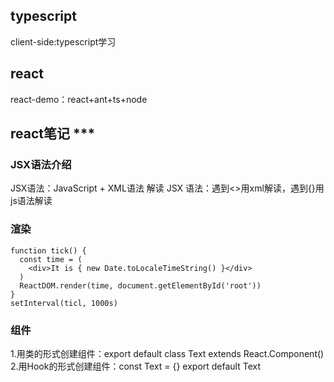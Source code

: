 ## typescript
client-side:typescript学习

## react
react-demo：react+ant+ts+node

## react笔记 ***

### JSX语法介绍
JSX语法：JavaScript + XML语法
解读 JSX 语法：遇到<>用xml解读，遇到{}用js语法解读
### 渲染
```
function tick() {
  const time = (
    <div>It is { new Date.toLocaleTimeString() }</div>
  )
  ReactDOM.render(time, document.getElementById('root'))
}
setInterval(ticl, 1000s)
```
### 组件
1.用类的形式创建组件：export default class Text extends React.Component()
2.用Hook的形式创建组件：const Text = {}  export default Text